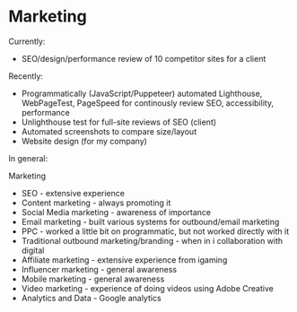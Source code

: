 # Marketing

Currently:

- SEO/design/performance review of 10 competitor sites for a client

Recently:

- Programmatically (JavaScript/Puppeteer) automated Lighthouse, WebPageTest, PageSpeed for continously review SEO, accessibility, performance
- Unlighthouse test for full-site reviews of SEO (client)
- Automated screenshots to compare size/layout
- Website design (for my company)

In general:

Marketing

- SEO - extensive experience
- Content marketing - always promoting it
- Social Media marketing - awareness of importance
- Email marketing - built various systems for outbound/email marketing
- PPC - worked a little bit on programmatic, but not worked directly with it
- Traditional outbound marketing/branding - when in i collaboration with digital
- Affiliate marketing - extensive experience from igaming
- Influencer marketing - general awareness
- Mobile marketing - general awareness
- Video marketing - experience of doing videos using Adobe Creative
- Analytics and Data - Google analytics

